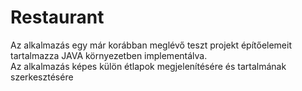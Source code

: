 # Restaurant

Az alkalmazás egy már korábban meglévő teszt projekt építőelemeit tartalmazza JAVA környezetben implementálva.
<br>
Az alkalmazás képes külön étlapok megjelenítésére és tartalmának szerkesztésére
